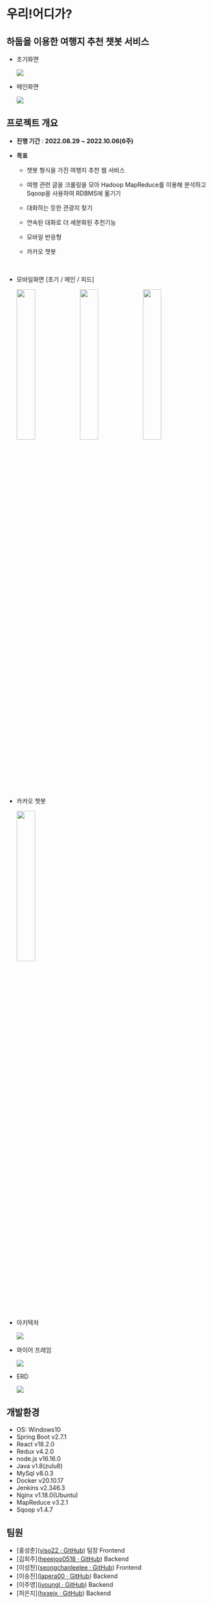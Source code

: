 # 우리!어디가?

## 하둡을 이용한 여행지 추천 챗봇 서비스

- 초기화면

    <img src = "https://user-images.githubusercontent.com/86655589/194227333-a41e9925-d39b-485c-85cb-ef3e3f10d929.png">

- 메인화면

    <img src = "https://user-images.githubusercontent.com/86655589/194223726-97ac0a1c-7ce7-4421-a5f2-0eedfd0cd9e5.jpg">

## 프로젝트 개요

- **진행 기간** : **2022.08.29 ~ 2022.10.06(6주)**

- **목표**
  - 챗봇 형식을 가진 여행지 추천 웹 서비스
  - 여행 관련 글을 크롤링을 모아 Hadoop MapReduce를 이용해 분석하고 Sqoop을 사용하여 RDBMS에 옮기기
  - 대화하는 듯한  관광지 찾기​
  - 연속된 대화로 더 세분화된 추천기능​
  - 모바일 반응형
  - 카카오 챗봇   

      <br/>
   
- 모바일화면 [초기 / 메인 / 피드]

    <img src = "https://user-images.githubusercontent.com/86655589/194229696-79776c94-018a-4bb9-b7d6-28a4c092e622.jpg" width="30%" height="30%">    <img src = "https://user-images.githubusercontent.com/86655589/194228948-9ca140fa-1f90-4b63-83be-915b9d399bcd.jpg" width="30%" height="30%">    <img src = "https://user-images.githubusercontent.com/86655589/194228952-ac3cd750-6d0a-40af-ba0b-7386ddf74cc2.jpg" width="30%" height="30%">



    

- 카카오 챗봇

    <img src = "https://user-images.githubusercontent.com/86655589/194228955-63ccf26e-125b-4d88-ba32-7c967eb2b426.jpg" width="30%" height="30%">


- 아키텍처

    <img src = "https://user-images.githubusercontent.com/86655589/194224291-ab82d65c-b039-4328-b6e1-692bef909eb8.png">

- 와이어 프레임

    <img src = "https://user-images.githubusercontent.com/86655589/194224886-d6fce603-dcfc-4c1d-99cc-89e309c2361b.png">

- ERD

    <img src = "https://user-images.githubusercontent.com/86655589/194224437-763f8b2d-0b50-463b-adf1-fc35f9c932cf.png">



## 개발환경
- OS: Windows10
- Spring Boot v2.7.1
- React v18.2.0
- Redux v4.2.0
- node.js v16.16.0
- Java v1.8(zulu8)
- MySql v8.0.3
- Docker v20.10.17
- Jenkins v2.346.3
- Nginx v1.18.0(Ubuntu)
- MapReduce v3.2.1
- Sqoop v1.4.7

## 팀원

- [홍성준]([yiso22 · GitHub](https://github.com/yiso22)) 팀장 Frontend
- [김희주]([heeejoo0518 · GitHub](https://github.com/heeejoo0518)) Backend
- [이성찬]([seongchanleelee · GitHub](https://github.com/seongchanleelee)) Frontend
- [이승진]([lapera00 · GitHub](https://github.com/lapera00)) Backend
- [이주영]([jyoungl · GitHub](https://github.com/jyoungl)) Backend
- [허은지]([hxxejx · GitHub](https://github.com/hxxejx)) Backend